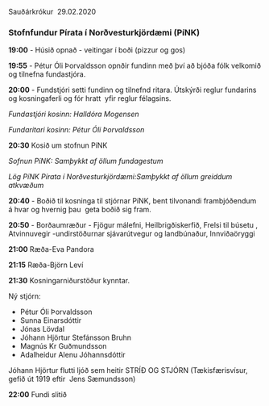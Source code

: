 Sauðárkrókur‌ ‌
29.02.2020‌ ‌
 ‌
### Stofnfundur Pírata‌ ‌í‌ ‌Norðvesturkjördæmi‌ ‌(PíNK)‌  ‌ ‌

**19:00** ‌‌-‌ ‌Húsið‌ ‌opnað ‌-‌ ‌veitingar‌ ‌í‌ ‌boði‌ ‌(pizzur‌ ‌og‌ ‌gos)‌ ‌

**19:55‌‌** ‌-‌ ‌Pétur‌ ‌Óli‌ ‌Þorvaldsson‌ ‌opnðir‌ ‌fundinn‌ ‌með‌ ‌því‌ ‌að‌ ‌bjóða‌ ‌fólk‌ ‌velkomið‌ ‌og‌ ‌tilnefna‌ ‌fundastjóra.‌ ‌

**20:00‌‌** ‌-‌ ‌Fundstjóri‌ ‌setti ‌fundinn‌ ‌og‌ ‌tilnefnd ‌ritara.‌ ‌Útskýrði ‌reglur‌ ‌fundarins‌ ‌og‌ ‌kosningaferli og fór‌ ‌hratt‌ ‌
yfir‌ ‌reglur‌ ‌félagsins.‌ ‌

*Fundastjóri‌ ‌kosinn: Halldóra‌ ‌Mogensen‌ ‌*

*Fundaritari‌ ‌kosinn: Pétur‌ ‌Óli‌ ‌Þorvaldsson‌ ‌*

**20:30** Kosið‌ ‌um‌ ‌stofnun‌ ‌PíNK‌ ‌

*Sofnun‌ ‌PíNK: Samþykkt‌ ‌af‌ ‌öllum‌ ‌fundagestum‌ ‌*

*Lög‌ ‌PíNK‌ ‌Pírata‌ ‌í‌ ‌Norðvesturkjördæmi:Samþykkt‌ ‌af‌ ‌öllum‌ ‌greiddum‌ ‌atkvæðum‌ ‌*

**20:40‌‌** ‌-‌ ‌Boðið‌ ‌til‌ ‌kosninga‌ ‌til‌ ‌stjórnar‌ ‌PíNK,‌ ‌bent‌ ‌tilvonandi‌ ‌frambjóðendum‌ ‌á‌ ‌hvar‌ ‌og‌ ‌hvernig‌ ‌þau‌ ‌
geta‌ ‌boðið‌ ‌sig‌ ‌fram.‌ ‌ ‌

**20:50‌‌** ‌-‌ ‌Borðaumræður‌ ‌-‌ ‌Fjögur‌ ‌málefni,‌ ‌Heilbrigðiskerfið,‌ ‌Frelsi‌ ‌til‌ ‌búsetu‌ ‌,‌ ‌
Atvinnuvegir‌ ‌-undirstöðurnar‌ ‌sjávarútvegur‌ ‌og‌ ‌landbúnaður,‌ ‌Innviðaöryggi‌ ‌ ‌

**21:00‌‌** ‌Ræða-Eva‌ ‌Pandora‌ ‌ ‌

**21:15‌‌** ‌Ræða-Björn‌ ‌Leví‌ ‌

**21:30‌‌** ‌Kosningarniðurstöður‌ ‌kynntar.‌ ‌ ‌

Ný‌ ‌stjórn:‌ ‌

* Pétur‌ ‌Óli‌ ‌Þorvaldsson‌ ‌
* Sunna‌ ‌Einarsdóttir‌ ‌
* Jónas‌ ‌Lövdal‌ ‌
* Jóhann‌ ‌Hjörtur‌ ‌Stefánsson‌ ‌Bruhn‌ ‌
* Magnús‌ ‌Kr‌ ‌Guðmundsson‌ ‌
* Adalheidur‌ ‌Alenu‌ ‌Jóhannsdóttir‌ ‌

Jóhann‌ ‌Hjörtur‌ ‌flutti ‌ljóð‌ ‌sem‌ ‌heitir‌ ‌STRÍÐ‌ ‌OG‌ ‌STJÓRN‌ ‌(Tækisfærisvísur,‌ ‌gefið‌ ‌út‌ ‌1919‌ ‌eftir‌ ‌
Jens‌ ‌Sæmundsson)‌

**22:00‌‌** ‌Fundi‌ ‌slitið‌